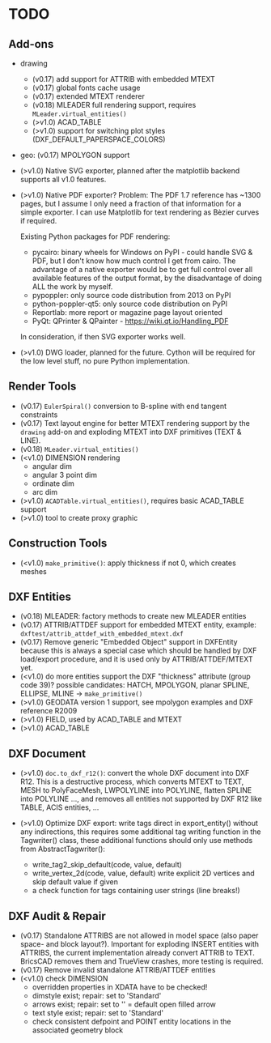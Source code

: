 TODO
====
 
Add-ons
-------

- drawing
    - (v0.17) add support for ATTRIB with embedded MTEXT
    - (v0.17) global fonts cache usage
    - (v0.17) extended MTEXT renderer  
    - (v0.18) MLEADER full rendering support, requires `MLeader.virtual_entities()`
    - (>v1.0) ACAD_TABLE
    - (>v1.0) support for switching plot styles (DXF_DEFAULT_PAPERSPACE_COLORS)
  
- geo: (v0.17) MPOLYGON support
  
- (>v1.0) Native SVG exporter, planned after the matplotlib backend supports 
  all v1.0 features. 

- (>v1.0) Native PDF exporter? Problem: The PDF 1.7 reference has ~1300 pages, 
  but I assume I only need a fraction of that information for a simple exporter. 
  I can use Matplotlib for text rendering as Bèzier curves if required.  
  
  Existing Python packages for PDF rendering: 
  - pycairo: binary wheels for Windows on PyPI - could handle SVG & PDF, but I 
    don't know how much control I get from cairo. The advantage of a native 
    exporter would be to get full control over all available features of the 
    output format, by the disadvantage of doing ALL the work by myself.
  - pypoppler: only source code distribution from 2013 on PyPI
  - python-poppler-qt5: only source code distribution on PyPI
  - Reportlab: more report or magazine page layout oriented
  - PyQt: QPrinter & QPainter - https://wiki.qt.io/Handling_PDF
  
  In consideration, if then SVG exporter works well.
    
- (>v1.0) DWG loader, planned for the future. Cython will be required for the 
  low level stuff, no pure Python implementation.

Render Tools
------------

- (v0.17) `EulerSpiral()` conversion to B-spline with end tangent constraints
- (v0.17) Text layout engine for better MTEXT rendering support by the 
  `drawing` add-on and exploding MTEXT into DXF primitives (TEXT & LINE).
- (v0.18) `MLeader.virtual_entities()`
- (<v1.0) DIMENSION rendering
    - angular dim
    - angular 3 point dim
    - ordinate dim
    - arc dim
- (>v1.0) `ACADTable.virtual_entities()`, requires basic ACAD_TABLE support
- (>v1.0) tool to create proxy graphic 

Construction Tools
------------------

- (<v1.0) `make_primitive()`: apply thickness if not 0, which creates meshes 

DXF Entities
------------

- (v0.18) MLEADER: factory methods to create new MLEADER entities  
- (v0.17) ATTRIB/ATTDEF support for embedded MTEXT entity,
  example: `dxftest/attrib_attdef_with_embedded_mtext.dxf`
- (v0.17) Remove generic "Embedded Object" support in DXFEntity because this is 
  always a special case which should be handled by DXF load/export procedure, 
  and it is used only by ATTRIB/ATTDEF/MTEXT yet.
- (<v1.0) do more entities support the DXF "thickness" attribute (group code 39)?
  possible candidates: HATCH, MPOLYGON, planar SPLINE, ELLIPSE, MLINE 
  -> `make_primitive()` 
- (>v1.0) GEODATA version 1 support, see mpolygon examples and DXF reference R2009
- (>v1.0) FIELD, used by ACAD_TABLE and MTEXT
- (>v1.0) ACAD_TABLE

DXF Document
------------

- (>v1.0) `doc.to_dxf_r12()`: convert the whole DXF document into DXF R12. 
  This is a destructive process, which converts MTEXT to TEXT, 
  MESH to PolyFaceMesh, LWPOLYLINE into POLYLINE, flatten SPLINE into 
  POLYLINE ..., and removes all entities not supported by DXF R12 
  like TABLE, ACIS entities, ...
  
- (>v1.0) Optimize DXF export: write tags direct in export_entity() 
  without any indirections, this requires some additional tag writing 
  function in the Tagwriter() class, these additional functions should only use 
  methods from AbstractTagwriter():
  - write_tag2_skip_default(code, value, default)
  - write_vertex_2d(code, value, default) write explicit 2D vertices and 
    skip default value if given
  - a check function for tags containing user strings (line breaks!)
  
DXF Audit & Repair
------------------

- (v0.17) Standalone ATTRIBS are not allowed in model space (also paper space- 
  and block layout?). Important for exploding INSERT entities with ATTRIBS, 
  the current implementation already convert ATTRIB to TEXT. 
  BricsCAD removes them and TrueView crashes, more testing is required. 
- (v0.17) Remove invalid standalone ATTRIB/ATTDEF entities
- (<v1.0) check DIMENSION
  - overridden properties in XDATA have to be checked!
  - dimstyle exist; repair: set to 'Standard'
  - arrows exist; repair: set to '' = default open filled arrow
  - text style exist; repair: set to 'Standard'
  - check consistent defpoint and POINT entity locations in the associated 
    geometry block 
